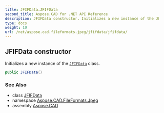 ```yaml
---
title: JFIFData.JFIFData
second_title: Aspose.CAD for .NET API Reference
description: JFIFData constructor. Initializes a new instance of the JFIFData class
type: docs
weight: 10
url: /net/aspose.cad.fileformats.jpeg/jfifdata/jfifdata/
---
```

## JFIFData constructor

Initializes a new instance of the [`JFIFData`](../) class.

```csharp
public JFIFData()
```

### See Also

* class [JFIFData](../)
* namespace [Aspose.CAD.FileFormats.Jpeg](../../jfifdata/)
* assembly [Aspose.CAD](../../../)


